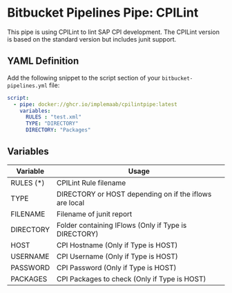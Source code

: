 # Bitbucket Pipelines Pipe: CPILint

This pipe is using CPILint to lint SAP CPI development.
The CPILint version is based on the standard version but includes junit support.

## YAML Definition

Add the following snippet to the script section of your `bitbucket-pipelines.yml` file:

```yaml
script:
  - pipe: docker://ghcr.io/implemaab/cpilintpipe:latest
    variables:
      RULES : "test.xml"
      TYPE: "DIRECTORY"
      DIRECTORY: "Packages"
```
## Variables

| Variable              | Usage                                                       |
| --------------------- | ----------------------------------------------------------- |
| RULES (*)             | CPILint Rule filename |
| TYPE                  | DIRECTORY or HOST depending on if the iflows are local |
| FILENAME              | Filename of junit report |
| DIRECTORY             | Folder containing IFlows (Only if Type is DIRECTORY) |
| HOST                  | CPI Hostname (Only if Type is HOST) |
| USERNAME              | CPI Username (Only if Type is HOST) |
| PASSWORD              | CPI Password (Only if Type is HOST) |
| PACKAGES              | CPI Packages to check (Only if Type is HOST) |
